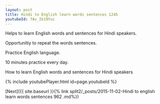 ```yaml
---
layout: post
title: Hindi to English learn words sentences 1245 
youtubeId: 7Av_Ik19Yuc
---
```

 
 
Helps to learn English words and sentences for Hindi speakers.

Opportunitiy to repeat the words sentences. 

Practice English language. 
 
10 minutes practice every day. 
 
How to learn English words and sentences for Hindi speakers 
 
{% include youtubePlayer.html id=page.youtubeId %}
 
 
[Next]({{ site.baseurl }}{% link  split2/_posts/2015-11-02-Hindi to english learn words sentences 962 .md%})
 
